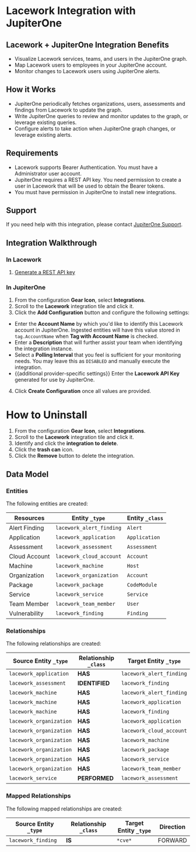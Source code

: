 # Lacework Integration with JupiterOne

## Lacework + JupiterOne Integration Benefits

- Visualize Lacework services, teams, and users in the JupiterOne graph.
- Map Lacework users to employees in your JupiterOne account.
- Monitor changes to Lacework users using JupiterOne alerts.

## How it Works

- JupiterOne periodically fetches organizations, users, assessments and findings
  from Lacework to update the graph.
- Write JupiterOne queries to review and monitor updates to the graph, or
  leverage existing queries.
- Configure alerts to take action when JupiterOne graph changes, or leverage
  existing alerts.

## Requirements

- Lacework supports Bearer Authentication. You must have a Administrator user
  account.
- JupiterOne requires a REST API key. You need permission to create a user in
  Lacework that will be used to obtain the Bearer tokens.
- You must have permission in JupiterOne to install new integrations.

## Support

If you need help with this integration, please contact
[JupiterOne Support](https://support.jupiterone.io).

## Integration Walkthrough

### In Lacework

1. [Generate a REST API key](https://example.com/docs/generating-api-keys)

### In JupiterOne

1. From the configuration **Gear Icon**, select **Integrations**.
2. Scroll to the **Lacework** integration tile and click it.
3. Click the **Add Configuration** button and configure the following settings:

- Enter the **Account Name** by which you'd like to identify this Lacework
  account in JupiterOne. Ingested entities will have this value stored in
  `tag.AccountName` when **Tag with Account Name** is checked.
- Enter a **Description** that will further assist your team when identifying
  the integration instance.
- Select a **Polling Interval** that you feel is sufficient for your monitoring
  needs. You may leave this as `DISABLED` and manually execute the integration.
- {{additional provider-specific settings}} Enter the **Lacework API Key**
  generated for use by JupiterOne.

4. Click **Create Configuration** once all values are provided.

# How to Uninstall

1. From the configuration **Gear Icon**, select **Integrations**.
2. Scroll to the **Lacework** integration tile and click it.
3. Identify and click the **integration to delete**.
4. Click the **trash can** icon.
5. Click the **Remove** button to delete the integration.

<!-- {J1_DOCUMENTATION_MARKER_START} -->
<!--
********************************************************************************
NOTE: ALL OF THE FOLLOWING DOCUMENTATION IS GENERATED USING THE
"j1-integration document" COMMAND. DO NOT EDIT BY HAND! PLEASE SEE THE DEVELOPER
DOCUMENTATION FOR USAGE INFORMATION:

https://github.com/JupiterOne/sdk/blob/main/docs/integrations/development.md
********************************************************************************
-->

## Data Model

### Entities

The following entities are created:

| Resources     | Entity `_type`           | Entity `_class` |
| ------------- | ------------------------ | --------------- |
| Alert Finding | `lacework_alert_finding` | `Alert`         |
| Application   | `lacework_application`   | `Application`   |
| Assessment    | `lacework_assessment`    | `Assessment`    |
| Cloud Account | `lacework_cloud_account` | `Account`       |
| Machine       | `lacework_machine`       | `Host`          |
| Organization  | `lacework_organization`  | `Account`       |
| Package       | `lacework_package`       | `CodeModule`    |
| Service       | `lacework_service`       | `Service`       |
| Team Member   | `lacework_team_member`   | `User`          |
| Vulnerability | `lacework_finding`       | `Finding`       |

### Relationships

The following relationships are created:

| Source Entity `_type`   | Relationship `_class` | Target Entity `_type`    |
| ----------------------- | --------------------- | ------------------------ |
| `lacework_application`  | **HAS**               | `lacework_alert_finding` |
| `lacework_assessment`   | **IDENTIFIED**        | `lacework_finding`       |
| `lacework_machine`      | **HAS**               | `lacework_alert_finding` |
| `lacework_machine`      | **HAS**               | `lacework_application`   |
| `lacework_machine`      | **HAS**               | `lacework_finding`       |
| `lacework_organization` | **HAS**               | `lacework_application`   |
| `lacework_organization` | **HAS**               | `lacework_cloud_account` |
| `lacework_organization` | **HAS**               | `lacework_machine`       |
| `lacework_organization` | **HAS**               | `lacework_package`       |
| `lacework_organization` | **HAS**               | `lacework_service`       |
| `lacework_organization` | **HAS**               | `lacework_team_member`   |
| `lacework_service`      | **PERFORMED**         | `lacework_assessment`    |

### Mapped Relationships

The following mapped relationships are created:

| Source Entity `_type` | Relationship `_class` | Target Entity `_type` | Direction |
| --------------------- | --------------------- | --------------------- | --------- |
| `lacework_finding`    | **IS**                | `*cve*`               | FORWARD   |

<!--
********************************************************************************
END OF GENERATED DOCUMENTATION AFTER BELOW MARKER
********************************************************************************
-->
<!-- {J1_DOCUMENTATION_MARKER_END} -->
